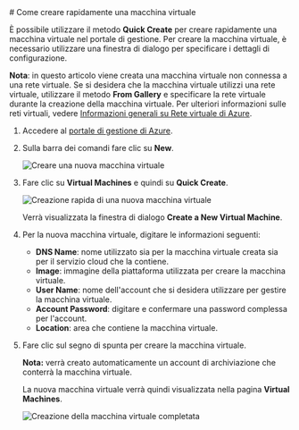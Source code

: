 <properties  writer="kathydav" editor="tysonn" manager="jeffreyg" />
# Come creare rapidamente una macchina virtuale

È possibile utilizzare il metodo **Quick Create** per creare rapidamente
una macchina virtuale nel portale di gestione. Per creare la macchina
virtuale, è necessario utilizzare una finestra di dialogo per
specificare i dettagli di configurazione.

**Nota**: in questo articolo viene creata una macchina virtuale non
connessa a una rete virtuale. Se si desidera che la macchina virtuale
utilizzi una rete virtuale, utilizzare il metodo **From Gallery** e
specificare la rete virtuale durante la creazione della macchina
virtuale. Per ulteriori informazioni sulle reti virtuali, vedere
[Informazioni generali su Rete virtuale di Azure][1].

1.  Accedere al [portale di gestione di Azure][2].

2.  Sulla barra dei comandi fare clic su **New**.
    
    ![Creare una nuova macchina
    virtuale](./media/howto-quick-create-vm/create.png)

3.  Fare clic su **Virtual Machines** e quindi su **Quick Create**.
    
    ![Creazione rapida di una nuova macchina
    virtuale](./media/howto-quick-create-vm/createquick.png)
    
    Verrà visualizzata la finestra di dialogo **Create a New Virtual
    Machine**.

4.  Per la nuova macchina virtuale, digitare le informazioni seguenti:
    
    * **DNS Name**: nome utilizzato sia per la macchina virtuale creata
      sia per il servizio cloud che la contiene.
    * **Image**: immagine della piattaforma utilizzata per creare la
      macchina virtuale.
    * **User Name**: nome dell'account che si desidera utilizzare per
      gestire la macchina virtuale.
    * **Account Password**: digitare e confermare una password
      complessa per l'account.
    * **Location**: area che contiene la macchina virtuale.

5.  Fare clic sul segno di spunta per creare la macchina virtuale.
    
    **Nota:** verrà creato automaticamente un account di archiviazione
    che conterrà la macchina virtuale.
    
    La nuova macchina virtuale verrà quindi visualizzata nella pagina
    **Virtual Machines**.
    
    ![Creazione della macchina virtuale
    completata](./media/howto-quick-create-vm/vmsuccesswindows.png)



[1]: http://go.microsoft.com/fwlink/p/?LinkID=294063
[2]: http://manage.windowsazure.com
